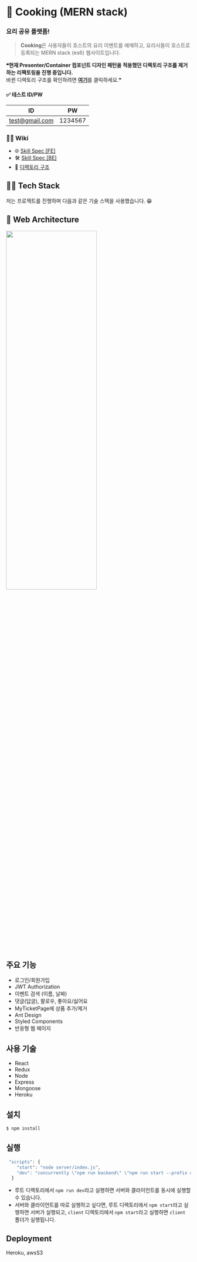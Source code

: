 # :curry: Cooking (MERN stack)
### 요리 공유 플랫폼!
> **Cooking**은 사용자들이 호스트의 요리 이벤트를 예매하고, 요리사들이 호스트로 등록되는 MERN stack (es6) 웹사이트입니다.

**❝현재 Presenter/Container 컴포넌트 디자인 패턴을 적용했던 디렉토리 구조를 제거하는 리팩토링을 진행 중입니다.** <br />바뀐 디렉토리 구조를 확인하려면 <strong>[여기]()</strong>를 클릭하세요.❞

#### ✅ 테스트 ID/PW
| ID | PW |
| :--------: | :--------: |
|test@gmail.com|1234567|



### 💁🏻 Wiki 
- 🌐 [Skill Spec [FE]]()
- 🛠 [Skill Spec [BE]]()
- 📁 [디렉토리 구조]()


## 🤹‍♂ Tech Stack
저는 프로젝트를 진행하며 다음과 같은 기술 스택을 사용했습니다. 😁

## 🔨 Web Architecture
<img src="https://user-images.githubusercontent.com/66458836/141753350-77e4e0df-d07e-44ca-8565-98996540dd03.jpg" width="70%" height="50%" />

## 주요 기능
- 로그인/회원가입
- JWT Authorization
- 이벤트 검색 (이름, 날짜)
- 댓글(답글), 팔로우, 좋아요/싫어요
- MyTicketPage에 상품 추가/제거
- Ant Design
- Styled Components
- 반응형 웹 페이지

## 사용 기술
- React
- Redux
- Node
- Express
- Mongoose
- Heroku

## 설치
```
$ npm install
```

## 실행
```javascript
 "scripts": {
    "start": "node server/index.js",
    "dev": "concurrently \"npm run backend\" \"npm run start --prefix client\"",
  }
```
- 루트 디렉토리에서 `npm run dev`라고 실행하면 서버와 클라이언트를 동시에 실행할 수 있습니다.
- 서버와 클라이언트를 따로 실행하고 싶다면, 루트 디렉토리에서 `npm start`라고 실행하면 서버가 실행되고, `client` 디렉토리에서 `npm start`라고 실행하면 `client` 폴더가 실행됩니다.


## Deployment
Heroku, awsS3
